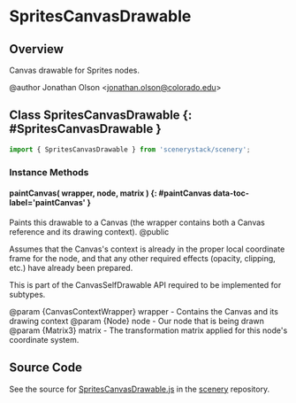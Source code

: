 # SpritesCanvasDrawable

## Overview

Canvas drawable for Sprites nodes.

@author Jonathan Olson &lt;jonathan.olson@colorado.edu&gt;

## Class SpritesCanvasDrawable {: #SpritesCanvasDrawable }


```js
import { SpritesCanvasDrawable } from 'scenerystack/scenery';
```
### Instance Methods

#### paintCanvas( wrapper, node, matrix ) {: #paintCanvas data-toc-label='paintCanvas' }

Paints this drawable to a Canvas (the wrapper contains both a Canvas reference and its drawing context).
@public

Assumes that the Canvas's context is already in the proper local coordinate frame for the node, and that any
other required effects (opacity, clipping, etc.) have already been prepared.

This is part of the CanvasSelfDrawable API required to be implemented for subtypes.

@param {CanvasContextWrapper} wrapper - Contains the Canvas and its drawing context
@param {Node} node - Our node that is being drawn
@param {Matrix3} matrix - The transformation matrix applied for this node's coordinate system.



## Source Code

See the source for [SpritesCanvasDrawable.js](https://github.com/phetsims/scenery/blob/main/js/display/drawables/SpritesCanvasDrawable.js) in the [scenery](https://github.com/phetsims/scenery) repository.
